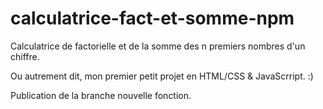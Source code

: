 # calculatrice-fact-et-somme-npm

Calculatrice de factorielle et de la somme des n premiers nombres d'un chiffre. 

Ou autrement dit, mon premier petit projet en HTML/CSS & JavaScrript. :)

Publication de la branche nouvelle fonction. 
